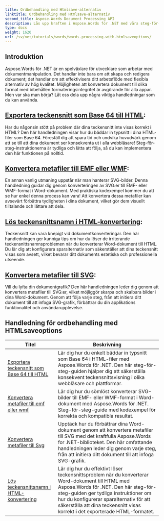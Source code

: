 ```yaml
---
title: Ordbehandling med Htmlsave-alternativ
linktitle: Ordbehandling med Htmlsave-alternativ
second_title: Aspose.Words Document Processing API
description: Lås upp kraften i Aspose.Words för .NET med våra steg-för-steg-tutorials, som täcker HTML- och metafilkonvertering för att förbättra din dokumentbehandling.
type: docs
weight: 1620
url: /sv/net/tutorials/words/words-processing-with-htmlsaveoptions/
---
```

## Introduktion

Aspose.Words för .NET är en spelväxlare för utvecklare som arbetar med dokumentmanipulation. Det handlar inte bara om att skapa och redigera dokument; det handlar om att effektivisera ditt arbetsflöde med flexibla alternativ av hög kvalitet. Möjligheten att konvertera dokument till olika format med bibehållen formateringsintegritet är avgörande för alla appar. Men var ska man börja? Låt oss dela upp några viktiga handledningar som du kan använda.


## [Exportera teckensnitt som Base 64 till HTML](./export-fonts-as-base-64-to-html/):
Har du någonsin stött på problem där dina teckensnitt inte visas korrekt i HTML? Den här handledningen visar hur du bäddar in typsnitt i dina HTML-filer som Base 64. Föreställ dig att spara tid och undvika huvudvärk genom att se till att dina dokument ser konsekventa ut i alla webbläsare! Steg-för-steg-instruktionerna är tydliga och lätta att följa, så du kan implementera den här funktionen på nolltid. 

## [Konvertera metafiler till EMF eller WMF](./converting-metafiles-to-emf-or-wmf/):
En annan vanlig utmaning uppstår när man hanterar SVG-bilder. Denna handledning guidar dig genom konverteringen av SVG:er till EMF- eller WMF-format i Word-dokument. Med praktiska kodexempel kommer du att se hur enkel denna process kan vara! Att konvertera dessa metafiler kan avsevärt förbättra tydligheten i dina dokument, vilket gör dem visuellt tilltalande och lättare att dela.

## [Lös teckensnittsnamn i HTML-konvertering](./resolve-font-names-in-html-conversion/):
Teckensnitt kan vara knepigt vid dokumentkonverteringar. Den här handledningen ger kunniga tips om hur du löser de irriterande teckensnittsnamnsproblemen när du konverterar Word-dokument till HTML. Du lär dig att konfigurera sparalternativ som säkerställer att dina teckensnitt visas som avsett, vilket bevarar ditt dokuments estetiska och professionella utseende.

## [Konvertera metafiler till SVG](./converting-metafiles-to-svg/):
Vill du lyfta din dokumentgrafik? Den här handledningen leder dig genom att konvertera metafiler till SVG:er, vilket möjliggör skarpa och skalbara bilder i dina Word-dokument. Genom att följa varje steg, från att initiera ditt dokument till att infoga SVG-grafik, förbättrar du din applikations funktionalitet och användarupplevelse.

 ## Handledning för ordbehandling med HTMLsaveoptions
| Titel | Beskrivning |
| --- | --- |
| [Exportera teckensnitt som Base 64 till HTML](./export-fonts-as-base-64-to-html/) | Lär dig hur du enkelt bäddar in typsnitt som Base 64 i HTML-filer med Aspose.Words för .NET. Den här steg-för-steg-guiden hjälper dig att säkerställa konsekvent teckensnittsvisning i olika webbläsare och plattformar. |
| [Konvertera metafiler till emf eller wmf](./converting-metafiles-to-emf-or-wmf/) | Lär dig hur du sömlöst konverterar SVG-bilder till EMF- eller WMF-format i Word-dokument med Aspose.Words för .NET. Steg-för-steg-guide med kodexempel för korrekta och kompatibla resultat. |
| [Konvertera metafiler till Svg](./converting-metafiles-to-svg/) | Upptäck hur du förbättrar dina Word-dokument genom att konvertera metafiler till SVG med det kraftfulla Aspose.Words for .NET-biblioteket. Den här omfattande handledningen leder dig genom varje steg, från att initiera ditt dokument till att infoga SVG-grafik. |
| [Lös teckensnittsnamn i HTML-konvertering](./resolve-font-names-in-html-conversion/) | Lär dig hur du effektivt löser teckensnittsproblem när du konverterar Word-dokument till HTML med Aspose.Words för .NET. Den här steg-för-steg-guiden ger tydliga instruktioner om hur du konfigurerar sparalternativ för att säkerställa att dina teckensnitt visas korrekt i det exporterade HTML-formatet. |